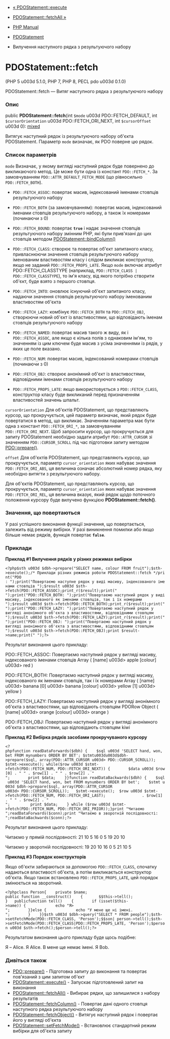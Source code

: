 - [« PDOStatement::execute](pdostatement.execute.md)
- [PDOStatement::fetchAll »](pdostatement.fetchall.md)

- [PHP Manual](index.md)
- [PDOStatement](class.pdostatement.md)
- Вилучення наступного рядка з результуючого набору

# PDOStatement::fetch

(PHP 5 u003d 5.1.0, PHP 7, PHP 8, PECL pdo u003d 0.1.0)

PDOStatement::fetch — Витяг наступного рядка з результуючого
набору

### Опис

public **PDOStatement::fetch**(int `$mode` u003d PDO::FETCH_DEFAULT, int
`$cursorOrientation` u003d PDO::FETCH_ORI_NEXT, int `$cursorOffset` u003d 0):
[mixed](language.types.declarations.md#language.types.declarations.mixed)

Витягує наступний рядок із результуючого набору об'єкта
PDOStatement. Параметр `mode` визначає, як PDO поверне цю
рядок.

### Список параметрів

`mode`
Визначає, у якому вигляді наступний рядок буде повернено до викликаючого
метод. Це може бути одна із констант `PDO::FETCH_*`. За замовчуванням
`PDO::ATTR_DEFAULT_FETCH_MODE` (що рівносильно `PDO::FETCH_BOTH`).

- `PDO::FETCH_ASSOC`: повертає масив, індексований іменами
стовпців результуючого набору

- `PDO::FETCH_BOTH` (за замовчуванням): повертає масив, індексований
іменами стовпців результуючого набору, а також їх номерами
(починаючи з 0)

- `PDO::FETCH_BOUND`: повертає **`true`** і надає значення
стовпців результуючого набору змінним PHP, які були
прив'язані до цих стовпців методом
[PDOStatement::bindColumn()](pdostatement.bindcolumn.md)

- `PDO::FETCH_CLASS`: створює та повертає об'єкт запитаного класу,
привласнюючи значення стовпців результуючого набору іменованим
властивостям класу і слідом викликає конструктор, якщо не заданий
`PDO::FETCH_PROPS_LATE`. Якщо `mode` включає атрибут
PDO::FETCH_CLASSTYPE (наприклад,
`PDO::FETCH_CLASS | PDO::FETCH_CLASSTYPE`), то ім'я класу, від
якого потрібно створити об'єкт, буде взято з першого стовпця.

- `PDO::FETCH_INTO`: оновлює існуючий об'єкт запитаного
класу, надаючи значення стовпців результуючого набору
іменованим властивостям об'єкта

- `PDO::FETCH_LAZY`: комбінує `PDO::FETCH_BOTH` та `PDO::FETCH_OBJ`,
створюючи новий об'єкт із властивостями, що відповідають іменам
стовпців результуючого набору

- `PDO::FETCH_NAMED`: повертає масив такого ж виду, як і
`PDO::FETCH_ASSOC`, але якщо є кілька полів з однаковим
ім'ям, то значенням із цим ключем буде масив з усіма значеннями
із рядів, у яких це поле вказано.

- `PDO::FETCH_NUM`: повертає масив, індексований номерами
стовпців (починаючи з 0)

- `PDO::FETCH_OBJ`: створює анонімний об'єкт із властивостями,
відповідними іменами стовпців результуючого набору

- `PDO::FETCH_PROPS_LATE`: якщо використовується з `PDO::FETCH_CLASS`,
конструктор класу буде викликаний перед призначенням властивостей
значень шпальт.

`cursorOrientation`
Для об'єктів PDOStatement, що представляють курсор, що прокручується, цей
параметр визначає, який рядок буде повертатися в метод, що викликає.
Значенням параметра має бути одна з констант `PDO::FETCH_ORI_*`,
за замовчуванням `PDO::FETCH_ORI_NEXT`. Щоб запросити курсор, що прокручується
для запиту PDOStatement необхідно задати атрибут `PDO::ATTR_CURSOR`
зі значенням `PDO::CURSOR_SCROLL` під час підготовки запиту методом
[PDO::prepare()](pdo.prepare.md).

`offset`
Для об'єктів PDOStatement, що представляють курсор, що прокручується,
параметр `cursor_orientation` яких набуває значення
`PDO::FETCH_ORI_ABS`, ця величина означає абсолютний номер рядка,
яку необхідно витягти з результуючого набору.

Для об'єктів PDOStatement, що представляють курсор, що прокручується,
параметр `cursor_orientation` яких набуває значення
`PDO::FETCH_ORI_REL`, ця величина вказує, який рядок щодо
поточного положення курсору буде вилучено функцією
**PDOStatement::fetch()**.

### Значення, що повертаються

У разі успішного виконання функції значення, що повертається, залежить від
режиму вибірки. У разі виникнення помилки або якщо більше немає рядків,
функція повертає **`false`**.

### Приклади

**Приклад #1 Вилучення рядків у різних режимах вибірки**

` <?php$sth u003d $dbh->prepare("SELECT name, colour FROM fruit");$sth->execute();/* Приклади різних режимів роботи PDOStatement::fetch */print("PDO : ");print("Повертаємо наступне рядок у виді масиву, індексованого іменами стовпців
");$result u003d $sth->fetch(PDO::FETCH_ASSOC);print_r($result);print("
");print("PDO::FETCH_BOTH: ");print("Повертаємо наступний рядок у виді масиву, індексованого як іменами стовпців, так і їх номерами
");$result u003d $sth->fetch(PDO::FETCH_BOTH);print_r($result);print("
");print("PDO::FETCH_LAZY: ");print("Повертаємо наступний рядок у вигляді анонімного об'єкта з властивостями, відповідними стовпцям
");$result u003d $sth->fetch(PDO::FETCH_LAZY);print_r($result);print("
");print("PDO::FETCH_OBJ: ");print("Повертаємо наступний рядок у вигляді анонімного об'єкта з властивостями, відповідними стовпцям
");$result u003d $sth->fetch(PDO::FETCH_OBJ);print $result->name;print("
");?> `

Результат виконання цього прикладу:

PDO::FETCH_ASSOC: Повертаємо наступний рядок у вигляді масиву, індексованого іменами стовпців
Array
(
[name] u003d> apple
[colour] u003d> red
)

PDO::FETCH_BOTH: Повертаємо наступний рядок у вигляді масиву, індексованого як іменами стовпців, так і їх номерами
Array
(
[name] u003d> banana
[0] u003d> banana
[colour] u003d> yellow
[1] u003d> yellow
)

PDO::FETCH_LAZY: Повертаємо наступний рядок у вигляді анонімного об'єкта з властивостями, що відповідають стовпцям
PDORow Object
(
[name] u003d> orange
[colour] u003d> orange
)

PDO::FETCH_OBJ: Повертаємо наступний рядок у вигляді анонімного об'єкта з властивостями, що відповідають стовпцям
kiwi

**Приклад #2 Вибірка рядків засобами прокручуваного курсору**

` <?phpfunction readDataForwards($dbh) {    $sql u003d 'SELECT hand, won, bet FROM mynumbers ORDER BY BET'; $stmtu003du003d$dbh->prepare($sql, array(PDO::ATTR_CURSOR u003d> PDO::CURSOR_SCROLL)); $stmt->execute(); while($row u003d $stmt->fetch(PDO::FETCH_NUM, PDO::FETCH_ORI_NEXT)) {        $data u003d $row[0] . " " . $row[1] . " " . $row[2] . "
";        print $data;    }}function readDataBackwards($dbh) {    $sql u003d 'SELECT hand, won, bet FROM mynumbers ORDER BY bet';    $stmt u003d $dbh->prepare($sql, array(PDO::ATTR_CURSOR u003d> PDO::CURSOR_SCROLL));   $stmt->execute();  $row u003d $stmt->fetch(PDO::FETCH_NUM, PDO::FETCH_ORI_LAST);                . $row[1] . " " . $row[2] . "
";         print $data;    } while ($row u003d $stmt->fetch(PDO::FETCH_NUM, PDO::FETCH_ORI_PRIOR));}print "Читаємо 
";readDataForwards($conn);print "Читаємо в зворотній послідовності:
";readDataBackwards($conn);?> `

Результат виконання цього прикладу:

Читаємо у прямій послідовності:
21 10 5
16 0 5
19 20 10

Читаємо у зворотній послідовності:
19 20 10
16 0 5
21 10 5

**Приклад #3 Порядок конструкторів**

Якщо об'єкти забираються за допомогою `PDO::FETCH_CLASS`, спочатку
надаються властивості об'єкта, а потім викликається конструктор об'єкта.
Якщо також встановлено `PDO::FETCH_PROPS_LATE`, цей порядок змінюється на
зворотний.

`<?phpclass Person{    private $name; public function __construct()    {       $$this->tell(); }   publicfunction tell()    {        if (isset($this->name)) {             echo "Я>
";        }}else {             echo "У мене ще ні імені.
";        }    }}$sth u003d $dbh->query("SELECT * FROM people");$sth->setFetchMode(PDO::FETCH_CLASS, 'Person');$$son| person->tell();$sth->setFetchMode(PDO::FETCH_CLASS|PDO::FETCH_PROPS_LATE, 'Person');$person u003d $sth->fetch();$person->tell();?> `

Результатом виконання цього прикладу буде щось подібне:

Я – Alice.
Я Alice.
В мене ще немає імені.
Я Bob.

### Дивіться також

- [PDO::prepare()](pdo.prepare.md) - Підготовка запиту до
виконання та повертає пов'язаний з цим запитом об'єкт
- [PDOStatement::execute()](pdostatement.execute.md) - Запускає
підготовлений запит на виконання
- [PDOStatement::fetchAll()](pdostatement.fetchall.md) - Вибирає
рядки, що залишилися з набору результатів
- [PDOStatement::fetchColumn()](pdostatement.fetchcolumn.md) -
Повертає дані одного стовпця наступного рядка результуючого
набору
- [PDOStatement::fetchObject()](pdostatement.fetchobject.md) -
Витягує наступний рядок і повертає його у вигляді об'єкта
- [PDOStatement::setFetchMode()](pdostatement.setfetchmode.md) -
Встановлює стандартний режим вибірки для об'єкта запиту
